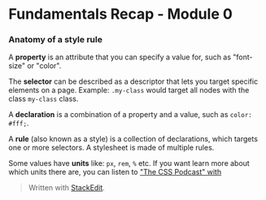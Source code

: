 
# Fundamentals Recap - Module 0

### Anatomy of a style rule

A **property** is an attribute that you can specify a value for, such as "font-size" or "color".

The **selector** can be described as a descriptor that lets you target specific elements on a page. Example: `.my-class` would target all nodes with the class `my-class` class.

A **declaration** is a combination of a property and a value, such as `color: #fff;`.

A **rule** (also known as a style) is a collection of declarations, which targets one or more selectors. A stylesheet is made of multiple rules.

Some values have **units** like: `px`, `rem`, `%` etc. If you want learn more about which units there are, you can listen to ["The CSS Podcast" with ](https://thecsspodcast.libsyn.com/tcp-css-podcast-episode-008)   


> Written with [StackEdit](https://stackedit.io/).
<!--stackedit_data:
eyJoaXN0b3J5IjpbMTU2Nzk3MTU0OF19
-->